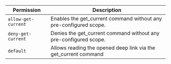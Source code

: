| Permission | Description |
|------|-----|
|`allow-get-current`|Enables the get_current command without any pre-configured scope.|
|`deny-get-current`|Denies the get_current command without any pre-configured scope.|
|`default`|Allows reading the opened deep link via the get_current command|

